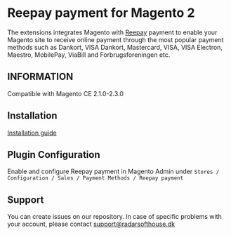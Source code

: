 # Reepay payment for Magento 2
The extensions integrates Magento with [Reepay](https://reepay.com/) payment to enable your Magento site to receive online payment through the most popular payment methods such as Dankort, VISA Dankort, Mastercard, VISA, VISA Electron, Maestro, MobilePay, ViaBill and Forbrugsforeningen etc.

## INFORMATION
Compatible with Magento CE 2.1.0-2.3.0

## Installation
[Installation guide](https://www.radarsofthouse.dk/wp-content/uploads/reepay/reepay_payment_module_for_magento2_installation_guide.pdf)

## Plugin Configuration
Enable and configure Reepay payment in Magento Admin under `Stores / Configuration / Sales / Payment Methods / Reepay payment`

## Support
You can create issues on our repository. In case of specific problems with your account, please contact support@radarsofthouse.dk
